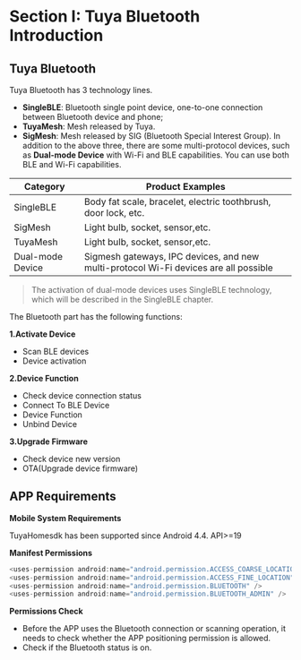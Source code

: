 # Section I: Tuya Bluetooth Introduction
## Tuya Bluetooth
Tuya Bluetooth has 3 technology lines.
- **SingleBLE**: Bluetooth single point device, one-to-one connection between Bluetooth device and phone;
- **TuyaMesh**:  Mesh released by Tuya.
- **SigMesh**: Mesh released by SIG (Bluetooth Special Interest Group). 
In addition to the above three, there are some multi-protocol devices, such as **Dual-mode Device** with Wi-Fi and BLE capabilities. You can use both BLE and Wi-Fi capabilities.

|Category | Product Examples |
| ----------- | -----------------  |
| SingleBLE     | Body fat scale, bracelet, electric toothbrush, door lock, etc. |
| SigMesh     | Light bulb, socket, sensor,etc.|
| TuyaMesh    | Light bulb, socket, sensor,etc.|
| Dual-mode Device | Sigmesh gateways, IPC devices, and new multi-protocol Wi-Fi devices are all possible |
> The activation of dual-mode devices uses SingleBLE technology, which will be described in the SingleBLE chapter.


The Bluetooth part has the following functions:

**1.Activate Device**

- Scan BLE devices
- Device activation

**2.Device Function**
- Check device connection status
- Connect To BLE Device
- Device Function
- Unbind Device

**3.Upgrade Firmware**
- Check device new  version
- OTA(Upgrade device firmware)

## APP Requirements

**Mobile System Requirements**

TuyaHomesdk has been supported since Android 4.4.   API>=19

**Manifest Permissions**

```java
<uses-permission android:name="android.permission.ACCESS_COARSE_LOCATION" />
<uses-permission android:name="android.permission.ACCESS_FINE_LOCATION" />
<uses-permission android:name="android.permission.BLUETOOTH" />
<uses-permission android:name="android.permission.BLUETOOTH_ADMIN" />
```

**Permissions  Check**

  *  Before the APP uses the Bluetooth connection or scanning operation, it needs to check whether the APP positioning permission is allowed.
  *  Check if the Bluetooth status is on.

